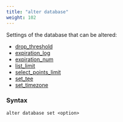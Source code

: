 ```yaml
---
title: "alter database"
weight: 102
---
```


Settings of the database that can be altered:

 - [drop_threshold](./drop_threshold)
 - [expiration_log](./expiration_log)
 - [expiration_num](./expiration_num)
 - [list_limit](./list_limit)
 - [select_points_limit](./select_points_limit)
 - [set_tee](./set_tee)
 - [set_timezone](./set_timezone)

### Syntax

	alter database set <option>
